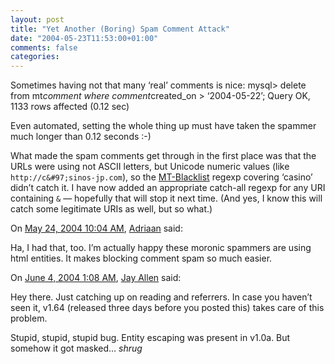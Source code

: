 ```yaml
---
layout: post
title: "Yet Another (Boring) Spam Comment Attack"
date: "2004-05-23T11:53:00+01:00"
comments: false
categories: 
---
```


<p>Sometimes having not that many &#8216;real&#8217; comments is nice:
mysql> delete from mt<em>comment where comment</em>created_on > &#8216;2004-05-22&#8217;;
Query OK, 1133 rows affected (0.12 sec)</p>

<p>Even automated, setting the whole thing up must have taken the spammer much longer than 0.12 seconds :-)</p>

<p>What made the spam comments get through in the first place was that the URLs were using not ASCII letters, but Unicode numeric values (like <code>http://c&amp;#97;sinos-jp.com</code>), so the <a href="http://www.jayallen.org/projects/mt-blacklist/">MT-Blacklist</a> regexp covering &#8216;casino&#8217; didn&#8217;t catch it. I have now added an appropriate catch-all regexp for any URI containing <code>&amp;</code> &#8212; hopefully that will stop it next time. (And yes, I know this will catch some legitimate URIs as well, but so what.)</p>

<section class="comments">

<div class="comment" id="comment-296">
On <a href="#comment-296" title="Permalink to this comment">May 24, 2004 10:04 AM</a>, <a href="http://www.kung-foo.tv" title="http://www.kung-foo.tv" rel="nofollow">Adriaan</a>
said:
<p>Ha, I had that, too. I&#8217;m actually happy these moronic spammers are using html entities. It makes blocking comment spam so much easier.</p>


<div class="comment" id="comment-297">
On <a href="#comment-297" title="Permalink to this comment">June  4, 2004  1:08 AM</a>, <a href="http://www.jayallen.org/" title="http://www.jayallen.org/" rel="nofollow">Jay Allen</a>
said:
<p>Hey there.  Just catching up on reading and referrers.  In case you haven&#8217;t seen it, v1.64 (released three days before you posted this) takes care of this problem.</p>

<p>Stupid, stupid, stupid bug.   Entity escaping was present in v1.0a.  But somehow it got masked&#8230; <em>shrug</em></p>


</section>

